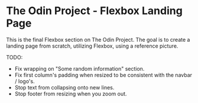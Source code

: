 # The Odin Project - Flexbox Landing Page
This is the final Flexbox section on The Odin Project. The goal is to create a landing page from scratch, utilizing Flexbox, using a reference picture.

TODO: 
- Fix wrapping on "Some random information" section.
- Fix first column's padding when resized to be consistent with the navbar / logo's.
- Stop text from collapsing onto new lines.
- Stop footer from resizing when you zoom out.